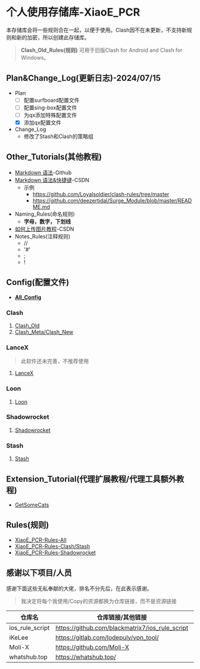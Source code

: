 # 个人使用存储库-XiaoE_PCR
本存储库会将一些规则合在一起，以便于使用。Clash因不在未更新，不支持新规则和新的加密，所以创建此存储库。
> **Clash_Old_Rules(规则)** 可用于旧版Clash for Android and Clash for Windows。

## Plan&Change_Log(更新日志)-2024/07/15
- Plan
  - [ ] 配置surfboard配置文件
  - [ ] 配置sing-box配置文件
  - [ ] 为qx添加特殊配置文件
  - [x] 添加qx配置文件
- Change_Log
  - 修改了Stash和Clash的策略组

## Other_Tutorials(其他教程)
- [Markdown 语法](https://docs.github.com/zh/get-started/writing-on-github/getting-started-with-writing-and-formatting-on-github/basic-writing-and-formatting-syntax)-Github
- [Markdown 语法&快捷键](https://blog.csdn.net/github_38336924/article/details/82183088)-CSDN
  - 示例
    - https://github.com/Loyalsoldier/clash-rules/tree/master
    - https://github.com/deezertidal/Surge_Module/blob/master/README.md 
- Naming_Rules(命名规则)
  - **字母，数字，下划线**
- [如何上传图片教程](https://blog.csdn.net/Cassie_zkq/article/details/79968598)-CSDN
- Notes_Rules(注释规则)
  - //
  - '#'
  - ;
  - !

## Config(配置文件)
- **[All_Config](https://github.com/LaolunsiG/XiaoE_PCR/tree/main/Config_File)**
### Clash
1. [Clash_Old](https://github.com/LaolunsiG/XiaoE_PCR/tree/main/Config_File/Clash)
2. [Clash_Meta/Clash_New](https://github.com/LaolunsiG/XiaoE_PCR/tree/main/Config_File/Clash_Meta)
### LanceX
> 此软件还未完善，不推荐使用
1. [LanceX](https://github.com/LaolunsiG/XiaoE_PCR/tree/main/Config_File/LanceX)
### Loon
1. [Loon](https://github.com/LaolunsiG/XiaoE_PCR/tree/main/Config_File/Loon)
### Shadowrocket
1. [Shadowrocket](https://github.com/LaolunsiG/XiaoE_PCR/tree/main/Config_File/Shadowrocket)
### Stash
1. [Stash](https://github.com/LaolunsiG/XiaoE_PCR/tree/main/Config_File/Stash)

## Extension_Tutorial(代理扩展教程/代理工具额外教程)
- [GetSomeCats](https://github.com/getsomecat/GetSomeCats/tree/Surge)

## Rules(规则)
- [XiaoE_PCR-Rules-All](https://github.com/LaolunsiG/XiaoE_PCR/tree/main/rules)
- [XiaoE_PCR-Rules-Clash/Stash](https://github.com/LaolunsiG/XiaoE_PCR/tree/main/rules/Clash_Meta)
- [XiaoE_PCR-Rules-Shadowrocket](https://github.com/LaolunsiG/XiaoE_PCR/tree/main/rules/Shadowrocket)

## 感谢以下项目/人员
感谢下面这些无私奉献的大佬，排名不分先后，在此表示感谢。
> 我决定将每个我使用/Copy的资源都换为仓库链接，而不是资源链接

|仓库名|仓库链接/其他链接|Telegram频道|
|--|--|--|
|ios_rule_script|https://github.com/blackmatrix7/ios_rule_script||
|iKeLee|https://gitlab.com/lodepuly/vpn_tool/|https://t.me/iKeLee|
|Moli-X|https://github.com/Moli-X|https://t.me/QuantX|
|whatshub.top|https://whatshub.top/||

